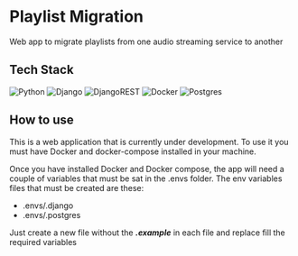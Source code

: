 # Playlist Migration
Web app to migrate playlists from one audio streaming service to another

## Tech Stack

![Python](https://img.shields.io/badge/python-3670A0?style=for-the-badge&logo=python&logoColor=ffdd54) ![Django](https://img.shields.io/badge/django-%23092E20.svg?style=for-the-badge&logo=django&logoColor=white) ![DjangoREST](https://img.shields.io/badge/DJANGO-REST-ff1709?style=for-the-badge&logo=django&logoColor=white&color=ff1709&labelColor=gray) ![Docker](https://img.shields.io/badge/docker-%230db7ed.svg?style=for-the-badge&logo=docker&logoColor=white) ![Postgres](https://img.shields.io/badge/postgres-%23316192.svg?style=for-the-badge&logo=postgresql&logoColor=white)

## How to use

This is a web application that is currently under development.
To use it you must have Docker and docker-compose installed in your machine.

Once you have installed Docker and Docker compose, the app will need a couple of variables that must be sat in the .envs folder. The env variables files that must be created are these:

* .envs/.django
* .envs/.postgres

Just create a new file without the ***.example*** in each file and replace fill the required variables